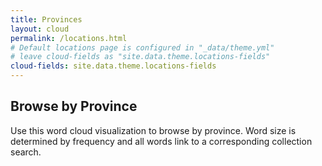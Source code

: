 ```yaml
---
title: Provinces
layout: cloud
permalink: /locations.html
# Default locations page is configured in "_data/theme.yml"
# leave cloud-fields as "site.data.theme.locations-fields"
cloud-fields: site.data.theme.locations-fields
---
```


## Browse by Province

Use this word cloud visualization to browse by province.
Word size is determined by frequency and all words link to a corresponding collection search.
